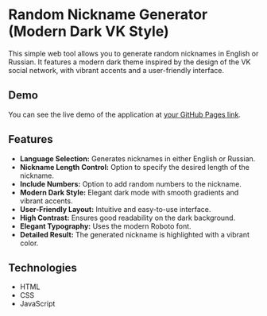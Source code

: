 # Random Nickname Generator (Modern Dark VK Style)

This simple web tool allows you to generate random nicknames in English or Russian. It features a modern dark theme inspired by the design of the VK social network, with vibrant accents and a user-friendly interface.

## Demo

You can see the live demo of the application at [your GitHub Pages link](https://<your-github-username>.github.io/<your-repository-name>/).

## Features

* **Language Selection:** Generates nicknames in either English or Russian.
* **Nickname Length Control:** Option to specify the desired length of the nickname.
* **Include Numbers:** Option to add random numbers to the nickname.
* **Modern Dark Style:** Elegant dark mode with smooth gradients and vibrant accents.
* **User-Friendly Layout:** Intuitive and easy-to-use interface.
* **High Contrast:** Ensures good readability on the dark background.
* **Elegant Typography:** Uses the modern Roboto font.
* **Detailed Result:** The generated nickname is highlighted with a vibrant color.

## Technologies

* HTML
* CSS
* JavaScript
